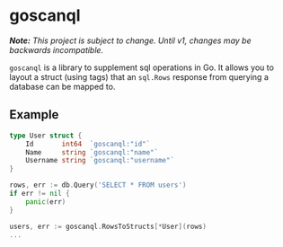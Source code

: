 # goscanql

***Note:** This project is subject to change. Until v1, changes may be backwards incompatible.*

`goscanql` is a library to supplement sql operations in Go. It allows you to layout a struct (using tags)
that an `sql.Rows` response from querying a database can be mapped to.

## Example

```go
type User struct {
	Id       int64  `goscanql:"id"`
	Name     string `goscanql:"name"`
	Username string `goscanql:"username"`
}

rows, err := db.Query('SELECT * FROM users')
if err != nil {
	panic(err)
}

users, err := goscanql.RowsToStructs[*User](rows)
...
```


